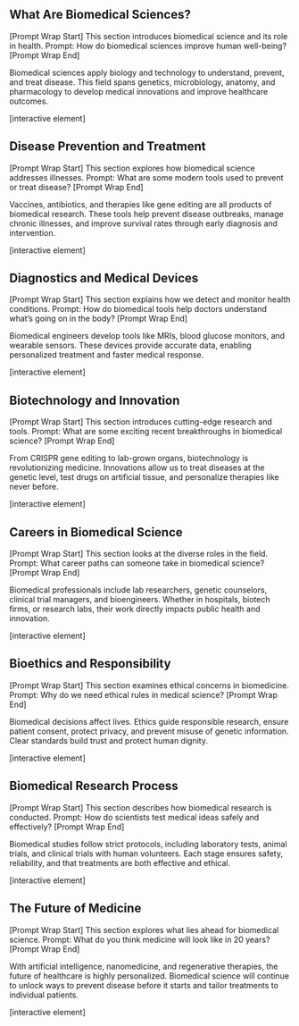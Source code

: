 ## What Are Biomedical Sciences?

\[Prompt Wrap Start]
This section introduces biomedical science and its role in health. Prompt: How do biomedical sciences improve human well-being?
\[Prompt Wrap End]

Biomedical sciences apply biology and technology to understand, prevent, and treat disease. This field spans genetics, microbiology, anatomy, and pharmacology to develop medical innovations and improve healthcare outcomes.

\[interactive element]

## Disease Prevention and Treatment

\[Prompt Wrap Start]
This section explores how biomedical science addresses illnesses. Prompt: What are some modern tools used to prevent or treat disease?
\[Prompt Wrap End]

Vaccines, antibiotics, and therapies like gene editing are all products of biomedical research. These tools help prevent disease outbreaks, manage chronic illnesses, and improve survival rates through early diagnosis and intervention.

\[interactive element]

## Diagnostics and Medical Devices

\[Prompt Wrap Start]
This section explains how we detect and monitor health conditions. Prompt: How do biomedical tools help doctors understand what’s going on in the body?
\[Prompt Wrap End]

Biomedical engineers develop tools like MRIs, blood glucose monitors, and wearable sensors. These devices provide accurate data, enabling personalized treatment and faster medical response.

\[interactive element]

## Biotechnology and Innovation

\[Prompt Wrap Start]
This section introduces cutting-edge research and tools. Prompt: What are some exciting recent breakthroughs in biomedical science?
\[Prompt Wrap End]

From CRISPR gene editing to lab-grown organs, biotechnology is revolutionizing medicine. Innovations allow us to treat diseases at the genetic level, test drugs on artificial tissue, and personalize therapies like never before.

\[interactive element]

## Careers in Biomedical Science

\[Prompt Wrap Start]
This section looks at the diverse roles in the field. Prompt: What career paths can someone take in biomedical science?
\[Prompt Wrap End]

Biomedical professionals include lab researchers, genetic counselors, clinical trial managers, and bioengineers. Whether in hospitals, biotech firms, or research labs, their work directly impacts public health and innovation.

\[interactive element]

## Bioethics and Responsibility

\[Prompt Wrap Start]
This section examines ethical concerns in biomedicine. Prompt: Why do we need ethical rules in medical science?
\[Prompt Wrap End]

Biomedical decisions affect lives. Ethics guide responsible research, ensure patient consent, protect privacy, and prevent misuse of genetic information. Clear standards build trust and protect human dignity.

\[interactive element]

## Biomedical Research Process

\[Prompt Wrap Start]
This section describes how biomedical research is conducted. Prompt: How do scientists test medical ideas safely and effectively?
\[Prompt Wrap End]

Biomedical studies follow strict protocols, including laboratory tests, animal trials, and clinical trials with human volunteers. Each stage ensures safety, reliability, and that treatments are both effective and ethical.

\[interactive element]

## The Future of Medicine

\[Prompt Wrap Start]
This section explores what lies ahead for biomedical science. Prompt: What do you think medicine will look like in 20 years?
\[Prompt Wrap End]

With artificial intelligence, nanomedicine, and regenerative therapies, the future of healthcare is highly personalized. Biomedical science will continue to unlock ways to prevent disease before it starts and tailor treatments to individual patients.

\[interactive element]
